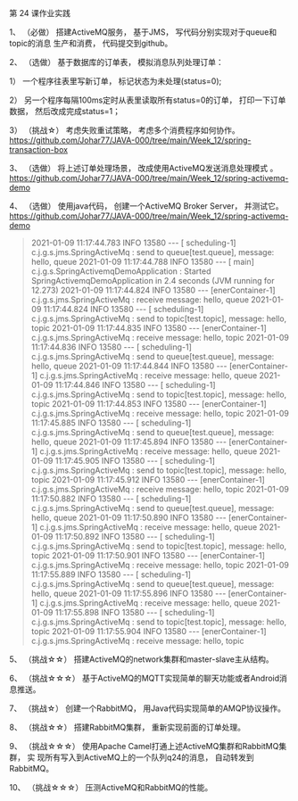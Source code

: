 第 24 课作业实践

1、 （必做） 搭建ActiveMQ服务， 基于JMS， 写代码分别实现对于queue和topic的消息
生产和消费， 代码提交到github。

2、 （选做） 基于数据库的订单表， 模拟消息队列处理订单：

1） 一个程序往表里写新订单， 标记状态为未处理(status=0);

2） 另一个程序每隔100ms定时从表里读取所有status=0的订单， 打印一下订单数据，
然后改成完成status=1；

3） （挑战☆） 考虑失败重试策略， 考虑多个消费程序如何协作。
https://github.com/Johar77/JAVA-000/tree/main/Week_12/spring-transaction-box

3、 （选做） 将上述订单处理场景， 改成使用ActiveMQ发送消息处理模式 。
https://github.com/Johar77/JAVA-000/tree/main/Week_12/spring-activemq-demo

4、 （选做） 使用java代码， 创建一个ActiveMQ Broker Server， 并测试它。
https://github.com/Johar77/JAVA-000/tree/main/Week_12/spring-activemq-demo

> 2021-01-09 11:17:44.783  INFO 13580 --- [   scheduling-1] c.j.g.s.jms.SpringActiveMq               : send to queue[test.queue], message: hello, queue
> 2021-01-09 11:17:44.788  INFO 13580 --- [           main] c.j.g.s.SpringActivemqDemoApplication    : Started SpringActivemqDemoApplication in 2.4 seconds (JVM running for 12.273)
> 2021-01-09 11:17:44.824  INFO 13580 --- [enerContainer-1] c.j.g.s.jms.SpringActiveMq               : receive message: hello, queue
> 2021-01-09 11:17:44.824  INFO 13580 --- [   scheduling-1] c.j.g.s.jms.SpringActiveMq               : send to topic[test.topic], message: hello, topic
> 2021-01-09 11:17:44.835  INFO 13580 --- [enerContainer-1] c.j.g.s.jms.SpringActiveMq               : receive message: hello, topic
> 2021-01-09 11:17:44.836  INFO 13580 --- [   scheduling-1] c.j.g.s.jms.SpringActiveMq               : send to queue[test.queue], message: hello, queue
> 2021-01-09 11:17:44.844  INFO 13580 --- [enerContainer-1] c.j.g.s.jms.SpringActiveMq               : receive message: hello, queue
> 2021-01-09 11:17:44.846  INFO 13580 --- [   scheduling-1] c.j.g.s.jms.SpringActiveMq               : send to topic[test.topic], message: hello, topic
> 2021-01-09 11:17:44.853  INFO 13580 --- [enerContainer-1] c.j.g.s.jms.SpringActiveMq               : receive message: hello, topic
> 2021-01-09 11:17:45.885  INFO 13580 --- [   scheduling-1] c.j.g.s.jms.SpringActiveMq               : send to queue[test.queue], message: hello, queue
> 2021-01-09 11:17:45.894  INFO 13580 --- [enerContainer-1] c.j.g.s.jms.SpringActiveMq               : receive message: hello, queue
> 2021-01-09 11:17:45.905  INFO 13580 --- [   scheduling-1] c.j.g.s.jms.SpringActiveMq               : send to topic[test.topic], message: hello, topic
> 2021-01-09 11:17:45.912  INFO 13580 --- [enerContainer-1] c.j.g.s.jms.SpringActiveMq               : receive message: hello, topic
> 2021-01-09 11:17:50.882  INFO 13580 --- [   scheduling-1] c.j.g.s.jms.SpringActiveMq               : send to queue[test.queue], message: hello, queue
> 2021-01-09 11:17:50.890  INFO 13580 --- [enerContainer-1] c.j.g.s.jms.SpringActiveMq               : receive message: hello, queue
> 2021-01-09 11:17:50.892  INFO 13580 --- [   scheduling-1] c.j.g.s.jms.SpringActiveMq               : send to topic[test.topic], message: hello, topic
> 2021-01-09 11:17:50.901  INFO 13580 --- [enerContainer-1] c.j.g.s.jms.SpringActiveMq               : receive message: hello, topic
> 2021-01-09 11:17:55.889  INFO 13580 --- [   scheduling-1] c.j.g.s.jms.SpringActiveMq               : send to queue[test.queue], message: hello, queue
> 2021-01-09 11:17:55.896  INFO 13580 --- [enerContainer-1] c.j.g.s.jms.SpringActiveMq               : receive message: hello, queue
> 2021-01-09 11:17:55.898  INFO 13580 --- [   scheduling-1] c.j.g.s.jms.SpringActiveMq               : send to topic[test.topic], message: hello, topic
> 2021-01-09 11:17:55.904  INFO 13580 --- [enerContainer-1] c.j.g.s.jms.SpringActiveMq               : receive message: hello, topic


5、 （挑战☆☆） 搭建ActiveMQ的network集群和master-slave主从结构。

6、 （挑战☆☆☆） 基于ActiveMQ的MQTT实现简单的聊天功能或者Android消息推送。

7、 （挑战☆） 创建一个RabbitMQ， 用Java代码实现简单的AMQP协议操作。

8、 （挑战☆☆） 搭建RabbitMQ集群， 重新实现前面的订单处理。

9、 （挑战☆☆☆） 使用Apache Camel打通上述ActiveMQ集群和RabbitMQ集群， 实
现所有写入到ActiveMQ上的一个队列q24的消息， 自动转发到RabbitMQ。

10、 （挑战☆☆☆） 压测ActiveMQ和RabbitMQ的性能。